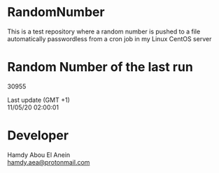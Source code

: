 # RandomNumber    
This is a test repository where a random number is pushed to a file automatically passwordless from a cron job in my Linux CentOS server    
# Random Number of the last run   
30955
      
Last update (GMT +1)    
11/05/20 02:00:01
# Developer    
Hamdy Abou El Anein   
hamdy.aea@protonmail.com
